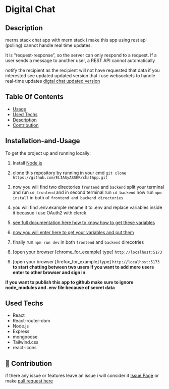 # Digital Chat

## Description
merns stack chat app with mern stack i make this app using rest api (polling) cannot handle real time updates.

It is “request-response”, so the server can only respond to a request. If a user sends a message to another user,
a REST API cannot automatically

notify the recipient as the recipient will not have requested that data if you interested see updated updated version 
that i use websockets to handle real-time updates [digtal chat updated version](#chatting)    

## Table Of Contents
- [Usage](#Installation-and-Usage)
- [Used Techs](#used-Techs)
- [Description](#Description)
- [Contribution](#Contribution)
## Installation-and-Usage
To get the project up and running locally:
1. Install [Node.js](https://nodejs.org/en/)

2. clone this repository by running in your cmd `git clone https://github.com/ELIASyASSER/chatApp.git`
  
4. now you will find two directories `frontend` and `backend` split your terminal and run `cd frontend` and in  second terminal run `cd backend` now run `npm install` in both of `frontend and backend directories`

5. you will find .env.example rename it to .env and replace variables inside it becasue i use OAuth2 with clerck

6. [see full documentation here how to know how to get these variables](https://clerk.com/blog/oauth2-react-user-authorization#get-your-google-client-id-and-secret) 

7. [now you will enter here to get your variables and put them](https://console.cloud.google.com/cloud-resource-manager)

8. finally run `npm run dev` in both `frontend` and `backend` direcotries

9. [open your browser  [chrome_for_example] type] `http://localhost:5173`

10. [open your browser [firefox_for_example] type] `http://localhost:5173` **to start chatting between two users if you want to add more users enter to other browser and sign in** 

**if you want to publish this app to  github make sure to ignore node_modules and .env file because of secret data**   
## Used Techs 
- React
- React-router-dom
- Node.js
- Express
- mongooose
- Tailwind.css
- react-icons
  
## 🤝 Contribution
if there any issue or features leave an issue i will consider it [Issue Page]([issues/](https://github.com/ELIASyASSER/chatApp/issues))
or make [pull request here ](https://github.com/ELIASyASSER/chatApp/pulls)
